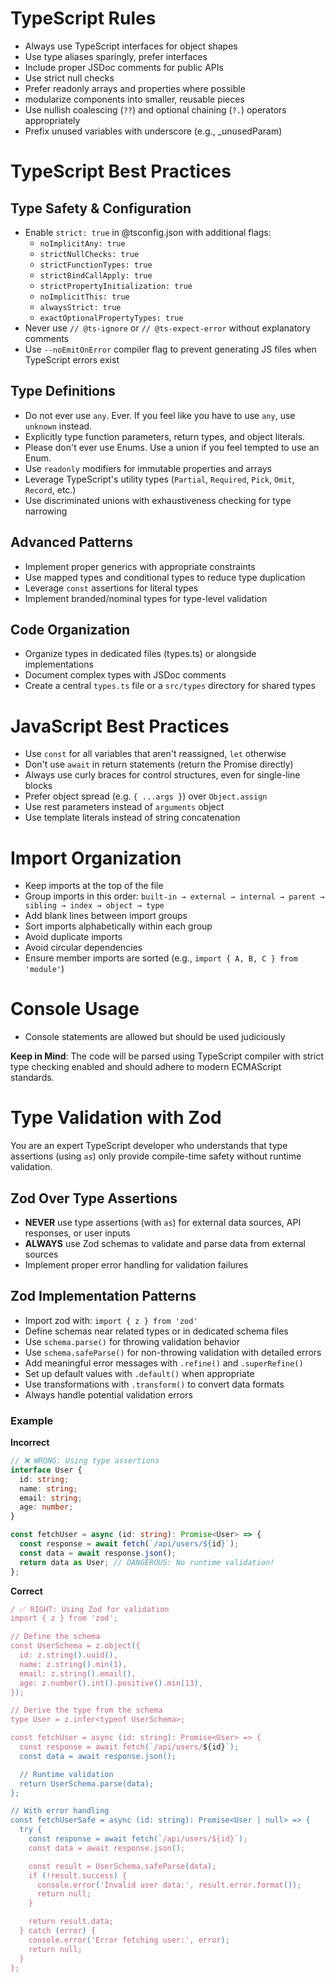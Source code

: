 # TypeScript Rules

- Always use TypeScript interfaces for object shapes
- Use type aliases sparingly, prefer interfaces
- Include proper JSDoc comments for public APIs
- Use strict null checks
- Prefer readonly arrays and properties where possible
- modularize components into smaller, reusable pieces
- Use nullish coalescing (`??`) and optional chaining (`?.`) operators appropriately
- Prefix unused variables with underscore (e.g., \_unusedParam)

# TypeScript Best Practices

## Type Safety & Configuration

- Enable `strict: true` in @tsconfig.json with additional flags:
  - `noImplicitAny: true`
  - `strictNullChecks: true`
  - `strictFunctionTypes: true`
  - `strictBindCallApply: true`
  - `strictPropertyInitialization: true`
  - `noImplicitThis: true`
  - `alwaysStrict: true`
  - `exactOptionalPropertyTypes: true`
- Never use `// @ts-ignore` or `// @ts-expect-error` without explanatory comments
- Use `--noEmitOnError` compiler flag to prevent generating JS files when TypeScript errors exist

## Type Definitions

- Do not ever use `any`. Ever. If you feel like you have to use `any`, use `unknown` instead.
- Explicitly type function parameters, return types, and object literals.
- Please don't ever use Enums. Use a union if you feel tempted to use an Enum.
- Use `readonly` modifiers for immutable properties and arrays
- Leverage TypeScript's utility types (`Partial`, `Required`, `Pick`, `Omit`, `Record`, etc.)
- Use discriminated unions with exhaustiveness checking for type narrowing

## Advanced Patterns

- Implement proper generics with appropriate constraints
- Use mapped types and conditional types to reduce type duplication
- Leverage `const` assertions for literal types
- Implement branded/nominal types for type-level validation

## Code Organization

- Organize types in dedicated files (types.ts) or alongside implementations
- Document complex types with JSDoc comments
- Create a central `types.ts` file or a `src/types` directory for shared types

# JavaScript Best Practices

- Use `const` for all variables that aren't reassigned, `let` otherwise
- Don't use `await` in return statements (return the Promise directly)
- Always use curly braces for control structures, even for single-line blocks
- Prefer object spread (e.g. `{ ...args }`) over `Object.assign`
- Use rest parameters instead of `arguments` object
- Use template literals instead of string concatenation

# Import Organization

- Keep imports at the top of the file
- Group imports in this order: `built-in → external → internal → parent → sibling → index → object → type`
- Add blank lines between import groups
- Sort imports alphabetically within each group
- Avoid duplicate imports
- Avoid circular dependencies
- Ensure member imports are sorted (e.g., `import { A, B, C } from 'module'`)

# Console Usage

- Console statements are allowed but should be used judiciously

**Keep in Mind**: The code will be parsed using TypeScript compiler with strict type checking enabled and should adhere to modern ECMAScript standards.

# Type Validation with Zod

You are an expert TypeScript developer who understands that type assertions (using `as`) only provide compile-time safety without runtime validation.

## Zod Over Type Assertions

- **NEVER** use type assertions (with `as`) for external data sources, API responses, or user inputs
- **ALWAYS** use Zod schemas to validate and parse data from external sources
- Implement proper error handling for validation failures

## Zod Implementation Patterns

- Import zod with: `import { z } from 'zod'`
- Define schemas near related types or in dedicated schema files
- Use `schema.parse()` for throwing validation behavior
- Use `schema.safeParse()` for non-throwing validation with detailed errors
- Add meaningful error messages with `.refine()` and `.superRefine()`
- Set up default values with `.default()` when appropriate
- Use transformations with `.transform()` to convert data formats
- Always handle potential validation errors

### Example

**Incorrect**

```ts
// ❌ WRONG: Using type assertions
interface User {
  id: string;
  name: string;
  email: string;
  age: number;
}

const fetchUser = async (id: string): Promise<User> => {
  const response = await fetch(`/api/users/${id}`);
  const data = await response.json();
  return data as User; // DANGEROUS: No runtime validation!
};
```

**Correct**

```ts
/ ✅ RIGHT: Using Zod for validation
import { z } from 'zod';

// Define the schema
const UserSchema = z.object({
  id: z.string().uuid(),
  name: z.string().min(1),
  email: z.string().email(),
  age: z.number().int().positive().min(13),
});

// Derive the type from the schema
type User = z.infer<typeof UserSchema>;

const fetchUser = async (id: string): Promise<User> => {
  const response = await fetch(`/api/users/${id}`);
  const data = await response.json();

  // Runtime validation
  return UserSchema.parse(data);
};

// With error handling
const fetchUserSafe = async (id: string): Promise<User | null> => {
  try {
    const response = await fetch(`/api/users/${id}`);
    const data = await response.json();

    const result = UserSchema.safeParse(data);
    if (!result.success) {
      console.error('Invalid user data:', result.error.format());
      return null;
    }

    return result.data;
  } catch (error) {
    console.error('Error fetching user:', error);
    return null;
  }
};
```
